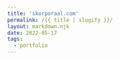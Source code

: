 ```yaml
---
title: 'skorporaal.com'
permalink: /{{ title | slugify }}/
layout: markdown.njk
date: 2022-05-17
tags:
  - portfolio
---
```


